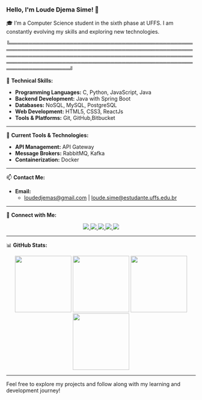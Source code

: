 
### Hello, I'm Loude Djema Sime! 🚀

🎓 I’m a Computer Science student in the sixth phase at UFFS. I am constantly evolving my skills and exploring new technologies.

╚════════════════════════════════════════════════════════════════════════════════════════════════════════════════════════════════════════════════════════════════════════════════════════════════════════════════════════╝


🔧 **Technical Skills:**

- **Programming Languages:** C, Python, JavaScript, Java
- **Backend Development:** Java with Spring Boot
- **Databases:** NoSQL, MySQL, PostgreSQL
- **Web Development:** HTML5, CSS3, ReactJs
- **Tools & Platforms:** Git, GitHub,Bitbucket

---

💼 **Current Tools & Technologies:**

- **API Management:** API Gateway
- **Message Brokers:** RabbitMQ, Kafka
- **Containerization:** Docker

---

📫 **Contact Me:**

- **Email:** 
  - loudedjemas@gmail.com | loude.sime@estudante.uffs.edu.br
    
---

🔗 **Connect with Me:**

<p align="center">
  <a href="https://www.instagram.com/djemalee_">
    <img src="https://img.shields.io/badge/Instagram-E4405F?style=for-the-badge&logo=instagram&logoColor=white"/>
  </a>
  <a href="https://twitter.com/Djema50852883">
    <img src="https://img.shields.io/badge/Twitter-1DA1F2?style=for-the-badge&logo=twitter&logoColor=white"/>
  </a>
  <a href="https://www.linkedin.com/in/loude-djema-sime-a41135207/">
    <img src="https://img.shields.io/badge/LinkedIn-0077B5?style=for-the-badge&logo=linkedin&logoColor=white"/>
  </a>
  <a href="https://dev.to/loude">
    <img src="https://img.shields.io/badge/dev-E4405F?style=for-the-badge&logo=dev&logoColor=white"/>
  </a>
  <a href="https://discord.com/users/Loude20">
    <img src="https://img.shields.io/badge/Discord-7289DA?style=for-the-badge&logo=discord&logoColor=white"/>
  </a>
</p>

---

📊 **GitHub Stats:**

<div align="center">
  <img height="150em" src="https://github-profile-summary-cards.vercel.app/api/cards/profile-details?username=loudedje&theme=tokyonight"/>
  <img height="150em" src="https://github-readme-stats.vercel.app/api?username=loudedje&show_icons=true&theme=tokyonight&include_all_commits=true&count_private=false&hide_border=true"/>
  <img height="150em" src="https://github-readme-stats.vercel.app/api/top-langs/?username=loudedje&layout=compact&langs_count=7&theme=tokyonight&hide_border=true"/>
  <img height="150em" src="https://github-readme-streak-stats.herokuapp.com/?user=loudedje&theme=tokyonight&hide_border=true"/>
</div>

---

Feel free to explore my projects and follow along with my learning and development journey!
